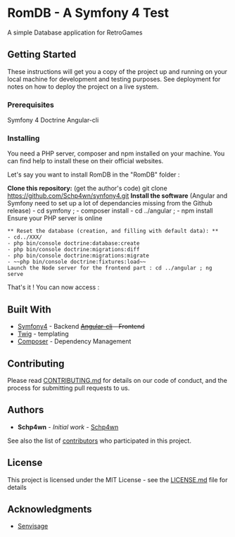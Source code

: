 # RomDB - A Symfony 4 Test

A simple Database application for RetroGames

## Getting Started

These instructions will get you a copy of the project up and running on your local machine for development and testing purposes. See deployment for notes on how to deploy the project on a live system.

### Prerequisites

Symfony 4
Doctrine
Angular-cli

### Installing

You need a PHP server, composer and npm installed on your machine. You can find help to install these on their official websites.

Let's say you want to install RomDB in the "RomDB" folder :

   **Clone this repository:**
    (get the author's code) git clone https://github.com/Schp4wn/synfony4.git
    **Install the software**
    (Angular and Symfony need to set up a lot of dependancies missing from the Github release)
    - cd symfony ;
    - composer install
    - cd ../angular ;
    - npm install
    Ensure your PHP server is online

    ** Reset the database (creation, and filling with default data): **
    - cd../XXX/
    - php bin/console doctrine:database:create
    - php bin/console doctrine:migrations:diff
    - php bin/console doctrine:migrations:migrate
    - ~~php bin/console doctrine:fixtures:load~~
    Launch the Node server for the frontend part : cd ../angular ; ng serve

That's it ! You can now access :

## Built With

* [Symfony4](https://github.com/symfony/symfony) - Backend
~~[Angular-cli](https://github.com/angular/angular-cli) - Frontend~~
* [Twig](https://github.com/twigphp/Twig) - templating
* [Composer](https://getcomposer.org/) - Dependency Management

## Contributing

Please read [CONTRIBUTING.md](https://gist.github.com/PurpleBooth/b24679402957c63ec426) for details on our code of conduct, and the process for submitting pull requests to us.

## Authors

* **Schp4wn** - *Initial work* - [Schp4wn](https://github.com/Schp4wn)

See also the list of [contributors](https://github.com/your/project/contributors) who participated in this project.

## License

This project is licensed under the MIT License - see the [LICENSE.md](LICENSE.md) file for details

## Acknowledgments

* [Senvisage](https://github.com/senvisage)
